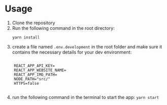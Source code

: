 # Usage

1. Clone the repository
2. Run the following command in the root directory:
    <pre><code>yarn install</code></pre>
3. create a file named <code>.env.development</code> in the root folder and make sure it contains the necessary details for your dev environment:
 <pre><code>
    REACT_APP_API_KEY=<Url pointing to the instance of "thangs-social-service" you are currently working with>
    REACT_APP_WEBSITE_NAME=<The Document Title you wish to display>
    REACT_APP_IMG_PATH=<Url for the thumbnailer you are currently using **not currently relevant>
    NODE_PATH="src/"
    HTTPS=false
 </code></pre>
 4. run the following command in the terminal to start the app:
 <code>yarn start</code>
